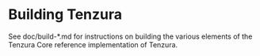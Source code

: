 Building Tenzura
================

See doc/build-*.md for instructions on building the various
elements of the Tenzura Core reference implementation of Tenzura.
